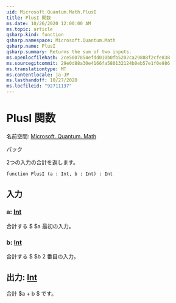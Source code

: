 ```yaml
---
uid: Microsoft.Quantum.Math.PlusI
title: PlusI 関数
ms.date: 10/26/2020 12:00:00 AM
ms.topic: article
qsharp.kind: function
qsharp.namespace: Microsoft.Quantum.Math
qsharp.name: PlusI
qsharp.summary: Returns the sum of two inputs.
ms.openlocfilehash: 2ce5007854efdd010b0fb5202ca29888f2cfe838
ms.sourcegitcommit: 29e0d88a30e4166fa580132124b0eb57e1f0e986
ms.translationtype: MT
ms.contentlocale: ja-JP
ms.lasthandoff: 10/27/2020
ms.locfileid: "92711137"
---
```

# <a name="plusi-function"></a>PlusI 関数

名前空間: [Microsoft. Quantum. Math](xref:Microsoft.Quantum.Math)

パック [](https://nuget.org/packages/)


2つの入力の合計を返します。

```qsharp
function PlusI (a : Int, b : Int) : Int
```


## <a name="input"></a>入力

### <a name="a--int"></a>a: [Int](xref:microsoft.quantum.lang-ref.int)

合計する $ $a 最初の入力。


### <a name="b--int"></a>b: [Int](xref:microsoft.quantum.lang-ref.int)

合計する $ $b 2 番目の入力。



## <a name="output--int"></a>出力: [Int](xref:microsoft.quantum.lang-ref.int)

合計 $a + b $ です。